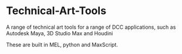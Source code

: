 # Technical-Art-Tools
A range of technical art tools for a range of DCC applications, such as Autodesk Maya, 3D Studio Max and Houdini

These are built in MEL, python and MaxScript.
